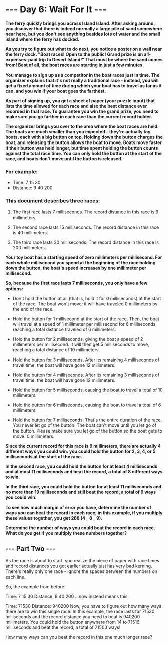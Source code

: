 # --- Day 6: Wait For It ---

**The ferry quickly brings you across Island Island. After asking around, you discover that there is indeed normally a large pile of sand somewhere near here, but you don't see anything besides lots of water and the small island where the ferry has docked.**

**As you try to figure out what to do next, you notice a poster on a wall near the ferry dock. "Boat races! Open to the public! Grand prize is an all-expenses-paid trip to Desert Island!" That must be where the sand comes from! Best of all, the boat races are starting in just a few minutes.**

**You manage to sign up as a competitor in the boat races just in time. The organizer explains that it's not really a traditional race - instead, you will get a fixed amount of time during which your boat has to travel as far as it can, and you win if your boat goes the farthest.**

**As part of signing up, you get a sheet of paper (your puzzle input) that lists the time allowed for each race and also the best distance ever recorded in that race. To guarantee you win the grand prize, you need to make sure you go farther in each race than the current record holder.**

**The organizer brings you over to the area where the boat races are held. The boats are much smaller than you expected - they're actually toy boats, each with a big button on top. Holding down the button charges the boat, and releasing the button allows the boat to move. Boats move faster if their button was held longer, but time spent holding the button counts against the total race time. You can only hold the button at the start of the race, and boats don't move until the button is released.**

### For example:

- Time: 7 15 30
- Distance: 9 40 200

### This document describes three races:

1. The first race lasts 7 milliseconds. The record distance in this race is 9 millimeters.

2. The second race lasts 15 milliseconds. The record distance in this race is 40 millimeters.

3. The third race lasts 30 milliseconds. The record distance in this race is 200 millimeters.

**Your toy boat has a starting speed of zero millimeters per millisecond. For each whole millisecond you spend at the beginning of the race holding down the button, the boat's speed increases by one millimeter per millisecond.**

**So, because the first race lasts 7 milliseconds, you only have a few options:**

- Don't hold the button at all (that is, hold it for 0 milliseconds) at the start of the race. The boat won't move; it will have traveled 0 millimeters by the end of the race.

- Hold the button for 1 millisecond at the start of the race. Then, the boat will travel at a speed of 1 millimeter per millisecond for 6 milliseconds, reaching a total distance traveled of 6 millimeters.

- Hold the button for 2 milliseconds, giving the boat a speed of 2 millimeters per millisecond. It will then get 5 milliseconds to move, reaching a total distance of 10 millimeters.

- Hold the button for 3 milliseconds. After its remaining 4 milliseconds of travel time, the boat will have gone 12 millimeters.

- Hold the button for 4 milliseconds. After its remaining 3 milliseconds of travel time, the boat will have gone 12 millimeters.

- Hold the button for 5 milliseconds, causing the boat to travel a total of 10 millimeters.

- Hold the button for 6 milliseconds, causing the boat to travel a total of 6 millimeters.

- Hold the button for 7 milliseconds. That's the entire duration of the race. You never let go of the button. The boat can't move until you let go of the button. Please make sure you let go of the button so the boat gets to move. 0 millimeters.

**Since the current record for this race is 9 millimeters, there are actually 4 different ways you could win: you could hold the button for 2, 3, 4, or 5 milliseconds at the start of the race.**

**In the second race, you could hold the button for at least 4 milliseconds and at most 11 milliseconds and beat the record, a total of 8 different ways to win.**

**In the third race, you could hold the button for at least 11 milliseconds and no more than 19 milliseconds and still beat the record, a total of 9 ways you could win.**

**To see how much margin of error you have, determine the number of ways you can beat the record in each race; in this example, if you multiply these values together, you get 288 (4 _ 8 _ 9).**

**Determine the number of ways you could beat the record in each race. What do you get if you multiply these numbers together?**

## --- Part Two ---

As the race is about to start, you realize the piece of paper with race times and record distances you got earlier actually just has very bad kerning. There's really only one race - ignore the spaces between the numbers on each line.

So, the example from before:

Time: 7 15 30
Distance: 9 40 200
...now instead means this:

Time: 71530
Distance: 940200
Now, you have to figure out how many ways there are to win this single race. In this example, the race lasts for 71530 milliseconds and the record distance you need to beat is 940200 millimeters. You could hold the button anywhere from 14 to 71516 milliseconds and beat the record, a total of 71503 ways!

How many ways can you beat the record in this one much longer race?
